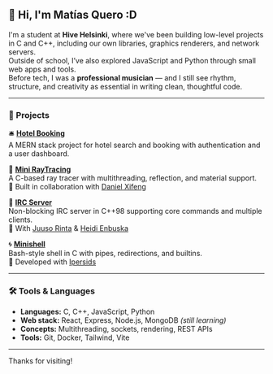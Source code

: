 ## 👋 Hi, I'm Matías Quero :D

I'm a student at **Hive Helsinki**, where we've been building low-level projects in C and C++, including our own libraries, graphics renderers, and network servers.  
Outside of school, I’ve also explored JavaScript and Python through small web apps and tools.  
Before tech, I was a **professional musician** — and I still see rhythm, structure, and creativity as essential in writing clean, thoughtful code.

---

### 🧠 Projects

🛎️ [**Hotel Booking**](https://github.com/kerito-cl/hotel-booking)  
A MERN stack project for hotel search and booking with authentication and a user dashboard.

🧪 [**Mini RayTracing**](https://github.com/kerito-cl/Ray_Tracing)  
A C-based ray tracer with multithreading, reflection, and material support.  
👥 Built in collaboration with [Daniel Xifeng](https://github.com/danielxfeng)

📡 [**IRC Server**](https://github.com/juusokasperi/ft_irc)  
Non-blocking IRC server in C++98 supporting core commands and multiple clients.  
👥 With [Juuso Rinta](https://github.com/juusokasperi) & [Heidi Enbuska](https://github.com/mochoteimoso)

🌀 [**Minishell**](https://github.com/your-username/minishell)  
Bash-style shell in C with pipes, redirections, and builtins.  
👥 Developed with [Ipersids](https://github.com/ipersids)

---

### 🛠️ Tools & Languages

- **Languages:** C, C++, JavaScript, Python
- **Web stack:** React, Express, Node.js, MongoDB *(still learning)*
- **Concepts:** Multithreading, sockets, rendering, REST APIs
- **Tools:** Git, Docker, Tailwind, Vite

---

Thanks for visiting!

